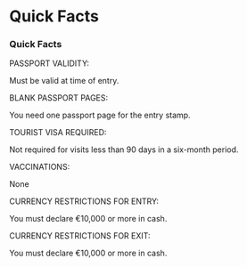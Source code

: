 # Quick Facts

### Quick Facts

PASSPORT VALIDITY:

Must be valid at time of entry.

BLANK PASSPORT PAGES:

You need one passport page for the entry stamp.

TOURIST VISA REQUIRED:

Not required for visits less than 90 days in a six-month period.

VACCINATIONS:

None

CURRENCY RESTRICTIONS FOR ENTRY:

You must declare €10,000 or more in cash.

CURRENCY RESTRICTIONS FOR EXIT:

You must declare €10,000 or more in cash.